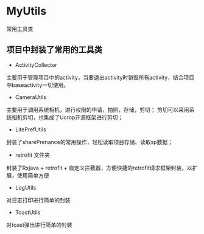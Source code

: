 # MyUtils
常用工具类
## 项目中封装了常用的工具类
- ActivityCollector 

主要用于管理项目中的activity，当要退出activity时销毁所有activity，结合项目中baseactivity一切使用。
- CameraUtils 

主要用于调用系统相机，进行权限的申请，拍照，存储，剪切；
剪切可以采用系统相机剪切，也集成了Ucrop开源框架进行剪切；
- LitePrefUtils 

封装了sharePrenance的常用操作，轻松读取项目存储、读取sp数据；
- retrofit 文件夹

封装了Rxjava + retrofit + 自定义拦截器，方便快捷的retrofit请求框架封装，以扩展，使用简单方便

- LogUtils

对日志打印进行简单的封装

- ToastUtils 

对toast弹出进行简单的封装
